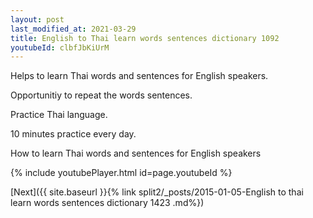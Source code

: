 ```yaml
---
layout: post
last_modified_at: 2021-03-29
title: English to Thai learn words sentences dictionary 1092 
youtubeId: clbfJbKiUrM
---
```

 
 
Helps to learn Thai words and sentences for English speakers.

Opportunitiy to repeat the words sentences. 

Practice Thai language. 
 
10 minutes practice every day. 
 
How to learn Thai words and sentences for English speakers 
 
{% include youtubePlayer.html id=page.youtubeId %}
 
 
[Next]({{ site.baseurl }}{% link  split2/_posts/2015-01-05-English to thai learn words sentences dictionary 1423 .md%})
 

